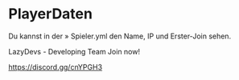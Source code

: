 # PlayerDaten
Du kannst in der » Spieler.yml den Name, IP und Erster-Join sehen.

LazyDevs - Developing Team
Join now!

https://discord.gg/cnYPGH3
